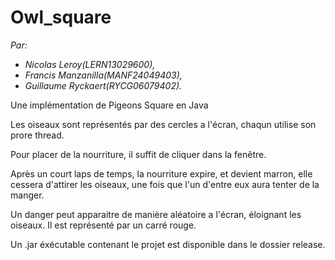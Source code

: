 # Owl_square

*Par:*
- *Nicolas Leroy(LERN13029600),*
- *Francis Manzanilla(MANF24049403),*
- *Guillaume Ryckaert(RYCG06079402).*

Une implémentation de Pigeons Square en Java

Les oiseaux sont représentés par des cercles a l'écran, chaqun utilise son prore thread.

Pour placer de la nourriture, il suffit de cliquer dans la fenêtre.

Après un court laps de temps, la nourriture expire, et devient marron, elle cessera d'attirer les oiseaux, une fois que l'un d'entre eux aura tenter de la manger.

Un danger peut apparaitre de manière aléatoire a l'écran, éloignant les oiseaux. Il est représenté par un carré rouge.

Un .jar éxécutable contenant le projet est disponible dans le dossier release.
